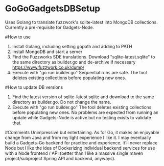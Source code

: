 # GoGoGadgetsDBSetup
Uses Golang to translate fuzzwork's sqlite-latest into MongoDB collections. Currently a pre-requisite for Gadgets-Node. 

#How to use
1.	Install Golang, including setting gopath and adding to PATH
2.	Install MongoDB and start a server
3.	Find the Fuzzworks SDE translations. Download "sqlite-latest.sqlite" to the same directory as builder.go and de-archive if necessary
https://www.fuzzwork.co.uk/dump/
4.	Execute with "go run builder.go"
Sequential runs are safe. The tool deletes existing collections before populating new ones. 

#How to update DB versions
1.	Find the latest version of sqlite-latest.sqlite and download to the same directory as builder.go. Do not change the name.
2.	Execute with "go run builder.go"
The tool deletes existing collections before populating new ones. 
No problems are expected from running an update while Gadgets-Node is active but no testing exists to validate that. 

#Comments
Unimpressive but entertaining. 
As for Go, it makes an enjoyable change from Java and from my light experience I like it. I may eventually build a Gadgets-Go backend for practice and experience. It'll never replace Node but I like the idea of Dockerizing individual backend services for use with a Node frontend / API (better than I like a massive single maven project/subproject Spring API and backend, anyways). 